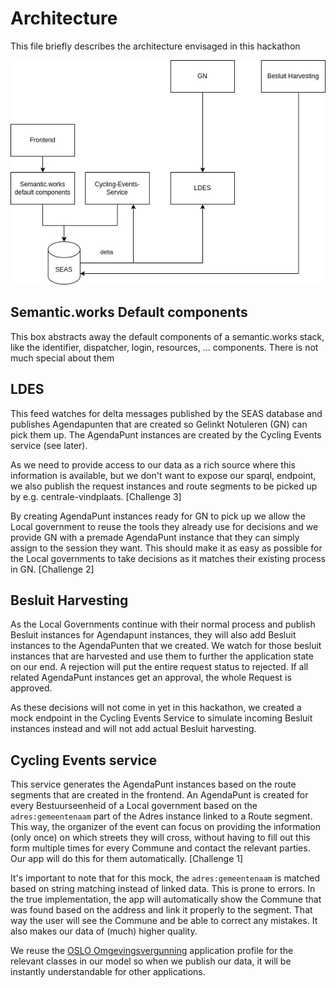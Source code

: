 # Architecture

This file briefly describes the architecture envisaged in this hackathon

![architecture diagram](./architecture.jpg)

## Semantic.works Default components

This box abstracts away the default components of a semantic.works stack, like the identifier, dispatcher, login, resources, ... components. There is not much special about them

## LDES

This feed watches for delta messages published by the SEAS database and publishes Agendapunten that are created so Gelinkt Notuleren (GN) can pick them up. The AgendaPunt instances are created by the Cycling Events service (see later).

As we need to provide access to our data as a rich source where this information is available, but we don't want to expose our sparql, endpoint, we also publish the request instances and route segments to be picked up by e.g. centrale-vindplaats. [Challenge 3]

By creating AgendaPunt instances ready for GN to pick up we allow the Local government to reuse the tools they already use for decisions and we provide GN with a premade AgendaPunt instance that they can simply assign to the session they want. This should make it as easy as possible for the Local governments to take decisions as it matches their existing process in GN. [Challenge 2]

## Besluit Harvesting

As the Local Governments continue with their normal process and publish Besluit instances for Agendapunt instances, they will also add Besluit instances to the AgendaPunten that we created. We watch for those besluit instances that are harvested and use them to further the application state on our end. A rejection will put the entire request status to rejected. If all related AgendaPunt instances get an approval, the whole Request is approved.

As these decisions will not come in yet in this hackathon, we created a mock endpoint in the Cycling Events Service to simulate incoming Besluit instances instead and will not add actual Besluit harvesting.

## Cycling Events service

This service generates the AgendaPunt instances based on the route segments that are created in the frontend. An AgendaPunt is created for every Bestuurseenheid of a Local government based on the `adres:gemeentenaam` part of the Adres instance linked to a Route segment. This way, the organizer of the event can focus on providing the information (only once) on which streets they will cross, without having to fill out this form multiple times for every Commune and contact the relevant parties. Our app will do this for them automatically. [Challenge 1]

It's important to note that for this mock, the `adres:gemeentenaam` is matched based on string matching instead of linked data. This is prone to errors. In the true implementation, the app will automatically show the Commune that was found based on the address and link it properly to the segment. That way the user will see the Commune and be able to correct any mistakes. It also makes our data of (much) higher quality.

We reuse the [OSLO Omgevingsvergunning](https://data.vlaanderen.be/ns/omgevingsvergunning) application profile for the relevant classes in our model so when we publish our data, it will be instantly understandable for other applications.
